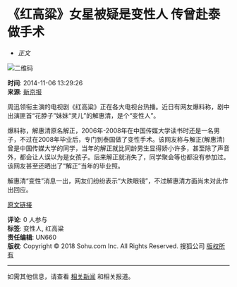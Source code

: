 # 《红高粱》女星被疑是变性人 传曾赴泰做手术

- _正文_

![二维码](https://s1.rr.itc.cn/qrcode/m/n/405834489.png)

**时间**: 2014-11-06 13:29:26  
**来源**: [新京报](https://www.bjnews.com.cn/video/2014/11/06/340428.html)

周迅领衔主演的电视剧《红高粱》正在各大电视台热播。近日有网友爆料称，剧中出演匪首“花脖子”妹妹“灵儿”的解惠清，是个“变性人”。

爆料称，解惠清原名解正，2006年-2008年在中国传媒大学读书时还是一名男子，不过在2008年毕业后，专门到泰国做了变性手术。该网友称与解正(解惠清)曾是中国传媒大学的同学，当年的解正就比同龄男生显得娇小许多，甚至除了声音外，都会让人误以为是女孩子。后来解正就消失了，同学聚会等也都没有参加过。该网友甚至还晒出了“解正”当年的毕业照。

解惠清“变性”消息一出，网友们纷纷表示“大跌眼镜”，不过解惠清方面尚未对此作出回应。

[原文链接](https://news.sohu.com/20141106/n405834489.shtml) 

**评论**:  0 人参与  
**标签**:  变性人, 红高粱  
**责任编辑**: UN660  
**版权**: Copyright © 2018 Sohu.com Inc. All Rights Reserved. 搜狐公司 [版权所有](https://corp.sohu.com/s2007/copyright/) 

--- 

如需其他信息，请查看 [相关新闻](https://news.sohu.com) 和相关报道。
